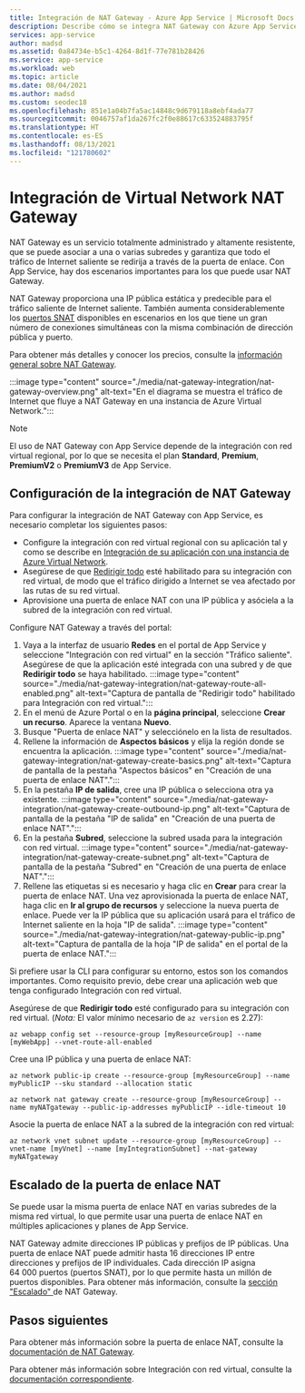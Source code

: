 ```yaml
---
title: Integración de NAT Gateway - Azure App Service | Microsoft Docs
description: Describe cómo se integra NAT Gateway con Azure App Service.
services: app-service
author: madsd
ms.assetid: 0a84734e-b5c1-4264-8d1f-77e781b28426
ms.service: app-service
ms.workload: web
ms.topic: article
ms.date: 08/04/2021
ms.author: madsd
ms.custom: seodec18
ms.openlocfilehash: 851e1a04b7fa5ac14848c9d679118a8ebf4ada77
ms.sourcegitcommit: 0046757af1da267fc2f0e88617c633524883795f
ms.translationtype: HT
ms.contentlocale: es-ES
ms.lasthandoff: 08/13/2021
ms.locfileid: "121780602"
---
```

# <a name="virtual-network-nat-gateway-integration"></a>Integración de Virtual Network NAT Gateway

NAT Gateway es un servicio totalmente administrado y altamente resistente, que se puede asociar a una o varias subredes y garantiza que todo el tráfico de Internet saliente se redirija a través de la puerta de enlace. Con App Service, hay dos escenarios importantes para los que puede usar NAT Gateway. 

NAT Gateway proporciona una IP pública estática y predecible para el tráfico saliente de Internet saliente. También aumenta considerablemente los [puertos SNAT](../troubleshoot-intermittent-outbound-connection-errors.md) disponibles en escenarios en los que tiene un gran número de conexiones simultáneas con la misma combinación de dirección pública y puerto.

Para obtener más detalles y conocer los precios, consulte la [información general sobre NAT Gateway](../../virtual-network/nat-gateway/nat-overview.md).

:::image type="content" source="./media/nat-gateway-integration/nat-gateway-overview.png" alt-text="En el diagrama se muestra el tráfico de Internet que fluye a NAT Gateway en una instancia de Azure Virtual Network.":::

> [!Note] 
> El uso de NAT Gateway con App Service depende de la integración con red virtual regional, por lo que se necesita el plan **Standard**, **Premium**, **PremiumV2** o **PremiumV3** de App Service.

## <a name="configuring-nat-gateway-integration"></a>Configuración de la integración de NAT Gateway

Para configurar la integración de NAT Gateway con App Service, es necesario completar los siguientes pasos:

* Configure la integración con red virtual regional con su aplicación tal y como se describe en [Integración de su aplicación con una instancia de Azure Virtual Network](../web-sites-integrate-with-vnet.md).
* Asegúrese de que [Redirigir todo](../web-sites-integrate-with-vnet.md#routes) esté habilitado para su integración con red virtual, de modo que el tráfico dirigido a Internet se vea afectado por las rutas de su red virtual.
* Aprovisione una puerta de enlace NAT con una IP pública y asóciela a la subred de la integración con red virtual.

Configure NAT Gateway a través del portal:

1. Vaya a la interfaz de usuario **Redes** en el portal de App Service y seleccione "Integración con red virtual" en la sección "Tráfico saliente". Asegúrese de que la aplicación esté integrada con una subred y de que **Redirigir todo** se haya habilitado.
:::image type="content" source="./media/nat-gateway-integration/nat-gateway-route-all-enabled.png" alt-text="Captura de pantalla de &quot;Redirigir todo&quot; habilitado para Integración con red virtual.":::
1. En el menú de Azure Portal o en la **página principal**, seleccione **Crear un recurso**. Aparece la ventana **Nuevo**.
1. Busque "Puerta de enlace NAT" y selecciónelo en la lista de resultados.
1. Rellene la información de **Aspectos básicos** y elija la región donde se encuentra la aplicación.
:::image type="content" source="./media/nat-gateway-integration/nat-gateway-create-basics.png" alt-text="Captura de pantalla de la pestaña &quot;Aspectos básicos&quot; en &quot;Creación de una puerta de enlace NAT&quot;.":::
1. En la pestaña **IP de salida**, cree una IP pública o selecciona otra ya existente.
:::image type="content" source="./media/nat-gateway-integration/nat-gateway-create-outbound-ip.png" alt-text="Captura de pantalla de la pestaña &quot;IP de salida&quot; en &quot;Creación de una puerta de enlace NAT&quot;.":::
1. En la pestaña **Subred**, seleccione la subred usada para la integración con red virtual.
:::image type="content" source="./media/nat-gateway-integration/nat-gateway-create-subnet.png" alt-text="Captura de pantalla de la pestaña &quot;Subred&quot; en &quot;Creación de una puerta de enlace NAT&quot;.":::
1. Rellene las etiquetas si es necesario y haga clic en **Crear** para crear la puerta de enlace NAT. Una vez aprovisionada la puerta de enlace NAT, haga clic en **Ir al grupo de recursos** y seleccione la nueva puerta de enlace. Puede ver la IP pública que su aplicación usará para el tráfico de Internet saliente en la hoja "IP de salida".
:::image type="content" source="./media/nat-gateway-integration/nat-gateway-public-ip.png" alt-text="Captura de pantalla de la hoja &quot;IP de salida&quot; en el portal de la puerta de enlace NAT."::: 

Si prefiere usar la CLI para configurar su entorno, estos son los comandos importantes. Como requisito previo, debe crear una aplicación web que tenga configurado Integración con red virtual.

Asegúrese de que **Redirigir todo** esté configurado para su integración con red virtual. (*Nota:* El valor mínimo necesario de `az version` es 2.27):

```azurecli-interactive
az webapp config set --resource-group [myResourceGroup] --name [myWebApp] --vnet-route-all-enabled
```

Cree una IP pública y una puerta de enlace NAT:

```azurecli-interactive
az network public-ip create --resource-group [myResourceGroup] --name myPublicIP --sku standard --allocation static

az network nat gateway create --resource-group [myResourceGroup] --name myNATgateway --public-ip-addresses myPublicIP --idle-timeout 10
```

Asocie la puerta de enlace NAT a la subred de la integración con red virtual:

```azurecli-interactive
az network vnet subnet update --resource-group [myResourceGroup] --vnet-name [myVnet] --name [myIntegrationSubnet] --nat-gateway myNATgateway
```

## <a name="scaling-nat-gateway"></a>Escalado de la puerta de enlace NAT

Se puede usar la misma puerta de enlace NAT en varias subredes de la misma red virtual, lo que permite usar una puerta de enlace NAT en múltiples aplicaciones y planes de App Service.

NAT Gateway admite direcciones IP públicas y prefijos de IP públicas. Una puerta de enlace NAT puede admitir hasta 16 direcciones IP entre direcciones y prefijos de IP individuales. Cada dirección IP asigna 64 000 puertos (puertos SNAT), por lo que permite hasta un millón de puertos disponibles. Para obtener más información, consulte la [sección "Escalado" ](../../virtual-network/nat-gateway/nat-gateway-resource.md#scaling) de NAT Gateway.

## <a name="next-steps"></a>Pasos siguientes
Para obtener más información sobre la puerta de enlace NAT, consulte la [documentación de NAT Gateway](../../virtual-network/nat-gateway/nat-overview.md).

Para obtener más información sobre Integración con red virtual, consulte la [documentación correspondiente](../web-sites-integrate-with-vnet.md).